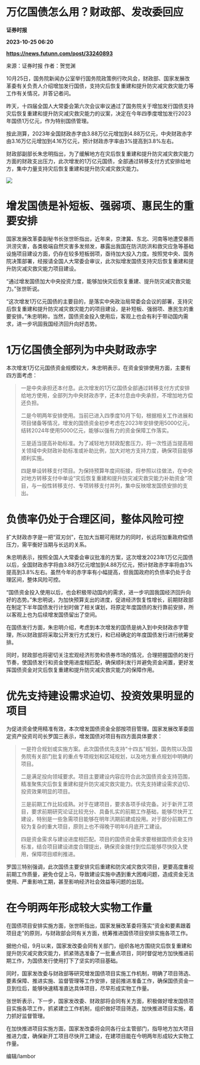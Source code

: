 # 万亿国债怎么用？财政部、发改委回应
**证券时报**

**2023-10-25 06:20**

**https://news.futunn.com/post/33240893**

来源：证券时报 作者：贺觉渊

10月25日，国务院新闻办公室举行国务院政策例行吹风会，财政部、国家发展改革委有关负责人介绍增加发行国债，支持灾后恢复重建和提升防灾减灾救灾能力等工作有关情况，并答记者问。

昨天，十四届全国人大常委会第六次会议审议通过了国务院关于增加发行国债支持灾后恢复重建和提升防灾减灾救灾能力的议案，决定在今年四季度增加发行2023年国债1万亿元，作为特别国债管理。

按此测算，2023年全国财政赤字由3.88万亿元增加到4.88万亿元，中央财政赤字由3.16万亿元增加到4.16万亿元，预计财政赤字率由3%提高到3.8%左右。

财政部副部长朱忠明指出，为了缓解地方在灾后恢复重建和提升防灾减灾救灾能力方面的财政支出压力，此次增发的1万亿元国债，全部通过转移支付方式安排给地方，集中力量支持灾后恢复重建和提升防灾减灾救灾能力。

![](https://postimg.futunn.com/16982133272071268867240.png)

增发国债是补短板、强弱项、惠民生的重要安排
=====================

国家发展改革委副秘书长张世昕指出，近年来，京津冀、东北、河南等地遭受暴雨洪涝灾害，各类极端自然灾害多发频发，暴露出我国在防汛防洪和救灾应急等基础设施项目建设方面，仍存在较多短板弱项，亟待加大投入力度。按照党中央、国务院决策部署，经报请全国人大常委会审议，此次拟增发国债支持灾后恢复重建和提升防灾减灾救灾能力项目建设。

“通过增发国债加大中央投资力度，能够加快灾后恢复重建、提升防灾减灾救灾能力。”张世昕说。

“这次增发1万亿元国债的主要目的，是落实中央政治局常委会会议的部署，支持灾后恢复重建和提升防灾减灾救灾能力的项目建设，是补短板、强弱项、惠民生的重要安排。”朱忠明称，当然，国债资金投入使用后，客观上也会有利于带动国内需求，进一步巩固我国经济回升向好态势。

1万亿国债全部列为中央财政赤字
===============

本次增发1万亿元国债资金规模较大，朱忠明表示，在资金安排使用方面，主要有四方面考虑：

> 一是中央承担还本付息。此次增发的1万亿国债全部通过转移支付方式安排给地方使用，全部列为中央财政赤字，还本付息由中央承担，不增加地方偿还负担。
> 
> 二是今明两年安排使用。当前已进入四季度10月下旬，根据相关工作进展和项目储备等情况，增发的国债资金初步考虑在2023年安排使用5000亿元，结转2024年使用5000亿元，能够以强有力的资金保障工作落实。
> 
> 三是适当提高补助标准。为了减轻地方财政配套压力，将一次性适当提高相关领域中央财政补助标准或补助比例，加大对地方支持力度，确保项目能够顺利实施。
> 
> 四是单设转移支付项目。为保持预算年度间衔接，将参照以往做法，在中央对地方转移支付中单设“灾后恢复重建和提升防灾减灾救灾能力补助资金”项目，与一般性转移支付、专项转移支付并列，集中反映增发国债安排的支出。

负债率仍处于合理区间，整体风险可控
=================

扩大财政赤字是一把“双刃剑”，在加大当期可用财力的同时，长远将加重政府偿债压力，需平衡好当期与长远的关系。

朱忠明表示，按照全国人大常委会审议批准的方案，这次增发2023年1万亿元国债以后，全国财政赤字将由3.88万亿元增加到4.88万亿元，预计财政赤字率将由3%提高到3.8%左右。虽然今年的赤字率有小幅提高，但我国政府的负债率仍处于合理区间，整体风险可控。

“国债资金投入使用以后，也会积极带动国内的需求，进一步巩固我国经济回升向好的态势。”朱忠明说，为加快预算支出的进度，促进经济恢复性增长，前期财政部在制定下半年国债发行计划时做了相关谋划，将原定年度国债的发行靠前安排，所以客观上也为后续增发国债留出了空间。

在国债发行方面，朱忠明介绍，考虑到本次增发的国债是纳入到中央财政赤字管理，所以财政部将采取公开发行方式发行，和已经确定的年度国债发行进行统筹安排。

同时，财政部也将密切关注宏观经济形势和债券市场的情况，合理把握国债的发行节奏，使国债发行和资金使用进度相匹配，确保顺利发行并避免资金闲置，更好发挥国债资金对灾后恢复重建和提升防灾减灾救灾能力的保障作用。

优先支持建设需求迫切、投资效果明显的项目
====================

为促进资金使用精准有效，本次增发国债资金全部按项目管理。国家发展改革委固定资产投资司司长罗国三表示，增发国债对项目有四方面具体要求：

> 一是符合规划或实施方案。此次国债优先支持“十四五”规划，国务院以及国务院有关部门批复的重点专项规划和区域规划，以及地方重点规划中明确的项目。
> 
> 二是满足投向领域要求。项目主要建设内容应符合此次国债资金支持范围，精准聚焦灾后恢复重建和提升防灾减灾救灾能力。优先支持建设需求迫切、投资效果明显的项目。
> 
> 三是前期工作比较成熟。对于在建项目，要求各项手续完备。对于新开工项目，要求前期研究论证比较充分、具备扎实的前期工作基础，能够尽快开工建设，特别是一些急需项目能够在明年汛期前建成投用。对于部分前期工作较为复杂的重大项目，原则上也不得晚于明年6月底开工建设。
> 
> 四是资金需求与建设进度相匹配。项目的国债资金需求要根据国债资金支持标准，结合项目建设进度合理提出，确保资金拨付到位后能够尽快投入使用，保障项目顺利推进。

罗国三特别强调，此次国债主要安排灾后重建和防灾减灾救灾项目，更要高度重视前期工作质量，避免仓促上马，导致建设实施中遇到重大困难问题，造成资金无法使用、严重影响工期，甚至影响经济社会效益等问题的出现。

在今明两年形成较大实物工作量
==============

在国债项目安排实施方面，张世昕指出，国家发展改革委将落实“资金和要素跟着项目走”的原则，与财政部会同有关方面，统筹推进国债项目安排实施各项工作。

据他介绍，9月以来，国家发改委会同有关部门，组织各地方围绕灾后恢复重建和提升防灾减灾救灾能力，抓紧筛选准备了一批重点项目，同时督促地方加快推进前期工作，为国债发行使用打下了坚实的项目基础。

同时，国家发改委与财政部等研究增发国债项目实施工作机制，明确了项目筛选、要素保障、推进实施、监督管理等工作安排，提前推进准备工作，确保国债资金一旦到位后，能够快速精准直达具体项目，尽早形成实物工作量。

张世昕表示，下一步，国家发改委、财政部将会同有关方面，积极做好增发国债项目实施各项工作，抓紧建立工作机制，组织做好项目筛选，加快推进项目实施，着力抓好监督管理。

在加快推进项目实施方面，国家发改委将会同各行业主管部门，指导地方加大项目推进力度，确保新开工项目尽快开工建设，在建项目能在今明两年形成较大实物工作量。

编辑/lambor